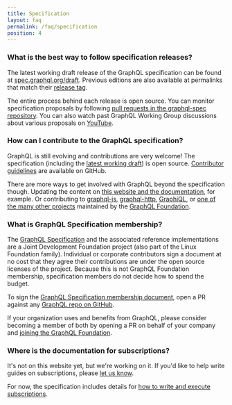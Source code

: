 ```yaml
---
title: Specification
layout: faq
permalink: /faq/specification
position: 4
---
```


### What is the best way to follow specification releases?

The latest working draft release of the GraphQL specification can be found at [spec.graphql.org/draft](https://spec.graphql.org/draft/). Previous editions are also available at permalinks that match their [release tag](https://github.com/graphql/graphql-spec/releases).

The entire process behind each release is open source. You can monitor specification proposals by following [pull requests in the graphql-spec repository](https://github.com/graphql/graphql-spec/pulls). You can also watch past GraphQL Working Group discussions about various proposals on [YouTube](https://www.youtube.com/channel/UCERcwLeheOXp_u61jEXxHMA).

### How can I contribute to the GraphQL specification?

GraphQL is still evolving and contributions are very welcome! The specification (including the [latest working draft](https://spec.graphql.org/)) is open source. [Contributor guidelines](https://github.com/graphql/graphql-spec/blob/main/CONTRIBUTING.md) are available on GitHub.

There are more ways to get involved with GraphQL beyond the specification though. Updating the content on [this website and the documentation](https://github.com/graphql/graphql.github.io), for example. Or contributing to [graphql-js](https://github.com/graphql/graphql-js), [graphql-http](https://github.com/graphql/graphql-http), [GraphiQL](https://github.com/graphql/graphiql), or [one of the many other projects](https://github.com/graphql/) maintained by the [GraphQL Foundation](#what-is-the-graphql-foundation).

### What is GraphQL Specification membership?

The [GraphQL Specification](https://specification.graphql.org) and the associated reference implementations are a Joint Development Foundation project (also part of the Linux Foundation family). Individual or corporate contributors sign a document at no cost that they agree their contributions are under the open source licenses of the project. Because this is not GraphQL Foundation membership, specification members do not decide how to spend the budget.

To sign the [GraphQL Specification membership document](https://github.com/graphql/graphql-wg/tree/HEAD/membership), open a PR against any [GraphQL repo on GitHub](https://github.com/graphql).

If your organization uses and benefits from GraphQL, please consider becoming a member of both by opening a PR on behalf of your company and [joining the GraphQL Foundation](https://join.graphql.org).

### Where is the documentation for subscriptions?

It's not on this website yet, but we're working on it. If you'd like to help write guides on subscriptions, please [let us know](https://github.com/graphql/graphql.github.io/issues/993).

For now, the specification includes details for [how to write and execute subscriptions](https://spec.graphql.org/draft/#sec-Subscription).
